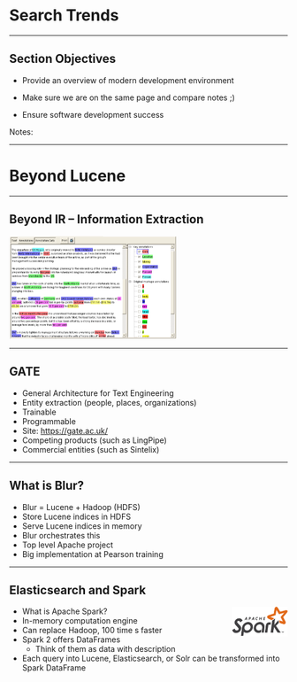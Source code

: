 # Search Trends
---

## Section Objectives

* Provide an overview of modern development environment

* Make sure we are on the same page and compare notes ;)

* Ensure software development success




Notes:


---
# Beyond Lucene
---

## Beyond IR – Information Extraction


<img src="../../assets/images/elastic/3rd-party/Beyond-IR.png" alt="Beyond-IR.png" style="width:60%;"/>

---

## GATE

* General Architecture for Text Engineering
* Entity extraction (people, places, organizations)
* Trainable
* Programmable
* Site: https://gate.ac.uk/
* Competing products (such as LingPipe)
* Commercial entities (such as Sintelix)

---

## What is Blur?

* Blur = Lucene + Hadoop (HDFS)
* Store Lucene indices in HDFS
* Serve Lucene indices in memory
* Blur orchestrates this 
* Top level Apache project
* Big implementation at Pearson training



---

## Elasticsearch and Spark

<img src="../../assets/images/logos/spark-logo-1.png" alt="spark-logo-1.png" style="width:20%;float:right"/>

* What is Apache Spark?
* In-memory computation engine
* Can replace Hadoop, 100 time s faster
* Spark 2 offers DataFrames
  - Think of them as data with description
* Each query into Lucene, Elasticsearch, or Solr can be transformed into Spark DataFrame






